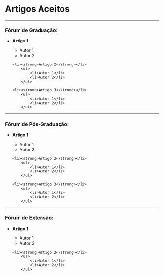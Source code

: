﻿---
layout: page-fullwidth
subheadline: ""
permalink: "/aceitos/"
header:
   image_fullwidth: BannerERES2023.png
---

<h1>Artigos Aceitos</h1>
<hr>

<h3>Fórum de Graduação:</h3>

<ul>
	<li><strong>Artigo 1</strong></li>
		<ul>
			<li>Autor 1</li>
			<li>Autor 2</li>
		</ul>
	
	<li><strong>Artigo 2</strong></li>
		<ul>
			<li>Autor 1</li>
			<li>Autor 2</li>
		</ul>
		
	<li><strong>Artigo 3</strong></li>
		<ul>
			<li>Autor 1</li>
			<li>Autor 2</li>
		</ul>	
</ul>

<hr>

<h3>Fórum de Pós-Graduação:</h3>

<ul>
	<li><strong>Artigo 1</strong></li>
		<ul>
			<li>Autor 1</li>
			<li>Autor 2</li>
		</ul>
	
	<li><strong>Artigo 2</strong></li>
		<ul>
			<li>Autor 1</li>
			<li>Autor 2</li>
		</ul>
		
	<li><strong>Artigo 3</strong></li>
		<ul>
			<li>Autor 1</li>
			<li>Autor 2</li>
		</ul>	
</ul>

<hr>

<h3>Fórum de Extensão:</h3>

<ul>
	<li><strong>Artigo 1</strong></li>
		<ul>
			<li>Autor 1</li>
			<li>Autor 2</li>
		</ul>
	
	<li><strong>Artigo 2</strong></li>
		<ul>
			<li>Autor 1</li>
			<li>Autor 2</li>
		</ul>		
</ul>

<!--
HoneyComb-ER: Adequação do Framework HoneyComb para Engenharia de Requisitos
Lis Ângela De Bortoli (Instituto Federal do Rio Grande do Sul (IFRS) - Campus Sertão - Brazil),
Emerson Oliveira Jr. (Instituto Federal do Rio Grande do Sul - Brazil)

Critérios para geração de casos de teste baseados em modelo descritos em PcML
Beatriz da Silva (Universidade Federal de Santa Catarina - Brazil),
Gian Berkenbrock (Universidade Federal de Santa Catarina - Brazil)

Dados Saúde: Desenvolvimento de um aplicativo para gerenciar informações pessoais de saúde
Amanda Spolaor (Universidade Federal do Pampa - Brazil),
Aline Mello (Universidade Federal do Pampa - Brazil)

Ensino de Engenharia de Software utilizando Sala de Aula Invertida
Plinio Vilela (State University of Campinas - Brazil)

Evolução de uma Ferramenta Educacional de Gerenciamento de Projetos Usando Arquitetura Baseada em Serviços
Thiago Araújo (UNIPAMPA - Brazil),
Raul Neves (Universidade Federal do Pampa - Brazil),
Matheus Boeira (Universidade Federal do Pampa (Unipampa) - Brazil),
Dionas Muller (Unipampa - Brazil),
Maicon Bernardino (Universidade Federal do Pampa (Unipampa) - Brazil),
Fábio Basso (Universidade Federal do Pampa (Unipampa) - Brazil)

Evolução da Open Coding Tool: Uma Ferramenta de Codificação Colaborativa para Análise de Dados Qualitativos
Aline Mello (Universidade Federal do Pampa - Brazil),
Andrea Bordin (Universidade Federal de Santa Catarina - Brazil),
Maurício Escobar (Instituto Federal Farroupilha Alegrete - -- Select Country --)

Avaliação de um Software para o Ensino de Gerenciamento de Projetos com base no PMBOK: Um Grupo Focal
Raul Neves (Universidade Federal do Pampa - Brazil),
Dionas Muller (Unipampa - Brazil),
Maicon Bernardino (Universidade Federal do Pampa (Unipampa) - Brazil),
Thiago Araújo (UNIPAMPA - Brazil),
Matheus Boeira (Universidade Federal do Pampa (Unipampa) - Brazil),
Elder Rodrigues (Universidade Federal do Pampa - UNIPAMPA Alegrete - Brazil)

Análise Qualitativa de Ferramentas ESG para um Modelo de Funcionalidades: Um Estudo da Literatura Cinza
Willian Clemente (Universidade Federal do Pampa - Brazil),
Rafael Ribeiro (Universidade Federal do Pampa - Brazil),
Elder Rodrigues (Universidade Federal do Pampa - UNIPAMPA Alegrete - Brazil),
Maicon Bernardino (Universidade Federal do Pampa (Unipampa) - Brazil),
Iago Nogueira (Universidade Federal do Pampa - Brazil)

Avaliação das Funcionalidades de Softwares de Auxilio à Empresas de Gestão e Consultoria Ambiental: Um Survey
Rafael Ribeiro (Universidade Federal do Pampa - Brazil),
Maicon Bernardino (Universidade Federal do Pampa (Unipampa) - Brazil),
Willian Clemente (Universidade Federal do Pampa - Brazil),
Iago Nogueira (Universidade Federal do Pampa - Brazil),
Elder Rodrigues (Universidade Federal do Pampa - UNIPAMPA Alegrete - Brazil)

Reengenharia e Evolução de um Software para Reconhecimento de Diagramas de Classe UML
Arthur Becker (Federal University of Pampa - Brazil),
João Pablo S. da Silva (Federal University of Pampa - Brazil),
Miguel Ecar (Universidade Federal do Pampa - Brazil)

Em Direção ao Gerenciamento de Projetos no Ecossistema de Startups: Resultados Preliminares
Jéssica Ribeiro (Universidade Federal do Pampa - Brazil),
Maicon Bernardino (Universidade Federal do Pampa (Unipampa) - Brazil),
Fábio Basso (Universidade Federal do Pampa (Unipampa) - Brazil)

Integração de atividades de programação no ensino de teste de software em um ambiente com elementos de jogos
Vinicius Petris (Universidade Tecnologia Federal do Parana - Brazil),
Marco Aurélio Graciotto Silva (Universidade Tecnológica Federal do Paraná - Brazil)

Técnicas predatórias na monetização de jogos digitais: um estudo de caso utilizando semiótica
Vinicius Kreutz Recktenwaldt (UDESC - Brazil),
Carla Berkenbrock (Universidade do Estado de Santa Catarina - UDESC - Brazil)

Um Sistema Preliminar de Apoio à Gestão de Controle de Qualidade em Jogos Digitais
Gustavo da Costa (Universidade Federal do Pampa - Brazil),
João Pablo S. da Silva (Federal University of Pampa - Brazil)

Investigando a viabilidade de uso do UX Curve na Avaliação de Ambientes Virtuais de Aprendizagem
Marcelo Arrojo (Unipampa - Brazil),
Lucas Carvalho (Universidade Federal do Pampa - Brazil),
Matheus D'Avila (UNIPAMPA - Brazil),
Williamson Silva (Universidade Federal do Pampa (Campus Alegrete) - Brazil)

Em direção à um checklist para garantia da qualidade em atributos de acessibilidade das tecnologias emergentes de RV e RA
Larissa Xavier (Universidade Federal do Pampa - Brazil),
Fábio Basso (Universidade Federal do Pampa (Unipampa) - Brazil)

Explorando o Uso do Visual Law na Prática Jurídica: Um Survey
Gustavo Silva (Universidade Federal do Pampa - Brazil),
Maicon Bernardino (Universidade Federal do Pampa (Unipampa) - Brazil),
Glaucia Serafini (Glaucia Serafini Advocacia - Brazil)

Metadata Standards: a Review Towards Modeling Experiments
Filipe Santana (State University of Maringá - Brazil),
André F. R. Cordeiro (State University of Maringá - Brazil),
Edson OliveiraJr (Universidade Estadual de Maringá - Brazil)

Dublin Core for Recording Metadata of Experiments in Software Engineering: A Survey
Filipe Santana (State University of Maringá - Brazil),
André F. R. Cordeiro (State University of Maringá - Brazil),
Edson OliveiraJr (Universidade Estadual de Maringá - Brazil)

Adoção de Domain-Driven Design para o Domínio de Pagamentos
Pedro Chagas (State University of Maringá - Brazil),
Carlos Luz (State University of Maringá - Brazil),
Edson OliveiraJr (Universidade Estadual de Maringá - Brazil)

Projeto e Desenvolvimento de um Software de Apoio à Revisão Aberta por Pares
Matheus Pereira (State University of Maringá - Brazil),
Nelson Tenório (Universidade Cesumar - UniCesumar e Universidade Estadual de Maringá - UEM - Brazil),
Edson OliveiraJr (Universidade Estadual de Maringá - Brazil)

Desenvolvimento dirigido a modelo para Bootloader de microcontrolador
Angeline Melchiors (UFSC - Brazil),
André Luigi Bonote (UFSC - Brazil),
Gian Berkenbrock (Universidade Federal de Santa Catarina - Brazil),
Lucas Tosetto Teixeira (UFSC - Brazil)

Explorando Padrões de Projetos em Sistemas baseados em Aprendizado de Máquina: Um estudo de Caso
Vitor Balsanello (Universidade Técnologica Federal do Paraná - Brazil),
Alinne Souza (Universidade Tecnológica Federal do Paraná - Brazil),
Francisco Carlos Souza (Universidade Tecnológica Federal do Paraná - Brazil)
-->
